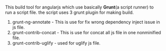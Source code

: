 This build tool for angularjs which use basically **Grunt**(a script runner) to run a script file. the script uses 3 grunt plugin for making build.

1. grunt-ng-annotate - This is use for fix wrong dependency inject issue in js file.
2. grunt-contrib-concat -  This is use for concat all js file in one nonminified file.
3. grunt-contrib-uglify - used for uglify js file.
